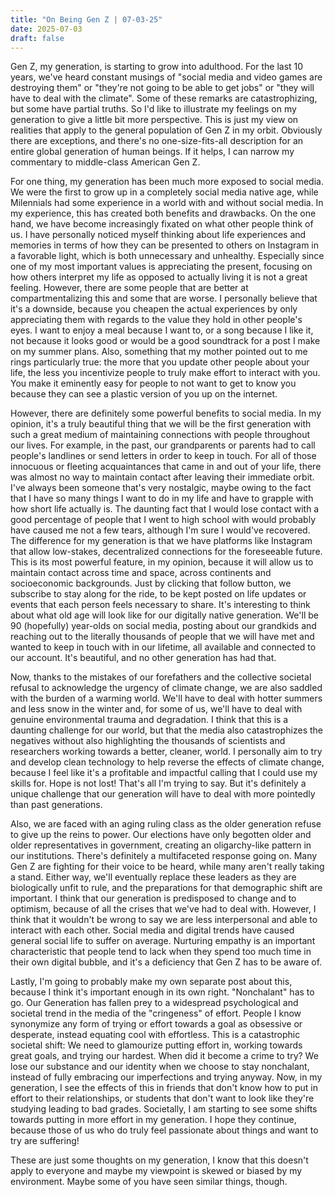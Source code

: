 ```yaml
---
title: "On Being Gen Z | 07-03-25"
date: 2025-07-03
draft: false
---
```


Gen Z, my generation, is starting to grow into adulthood. For the last 10 years, we've heard constant musings of "social media and video games are destroying them" or "they're not going to be able to get jobs" or "they will have to deal with the climate". Some of these remarks are catastrophizing, but some have partial truths. So I'd like to illustrate my feelings on my generation to give a little bit more perspective. This is just my view on realities that apply to the general population of Gen Z in my orbit. Obviously there are exceptions, and there's no one-size-fits-all description for an entire global generation of human beings. If it helps, I can narrow my commentary to middle-class American Gen Z. 

For one thing, my generation has been much more exposed to social media. We were the first to grow up in a completely social media native age, while Milennials had some experience in a world with and without social media. In my experience, this has created both benefits and drawbacks. On the one hand, we have become increasingly fixated on what other people think of us. I have personally noticed myself thinking about life experiences and memories in terms of how they can be presented to others on Instagram in a favorable light, which is both unnecessary and unhealthy. Especially since one of my most important values is appreciating the present, focusing on how others interpret my life as opposed to actually living it is not a great feeling. However, there are some people that are better at compartmentalizing this and some that are worse. I personally believe that it's a downside, because you cheapen the actual experiences by only appreciating them with regards to the value they hold in other people's eyes. I want to enjoy a meal because I want to, or a song because I like it, not because it looks good or would be a good soundtrack for a post I make on my summer plans. Also, something that my mother pointed out to me rings particularly true: the more that you update other people about your life, the less you incentivize people to truly make effort to interact with you. You make it eminently easy for people to not want to get to know you because they can see a plastic version of you up on the internet. 

However, there are definitely some powerful benefits to social media. In my opinion, it's a truly beautiful thing that we will be the first generation with such a great medium of maintaining connections with people throughout our lives. For example, in the past, our grandparents or parents had to call people's landlines or send letters in order to keep in touch. For all of those innocuous or fleeting acquaintances that came in and out of your life, there was almost no way to maintain contact after leaving their immediate orbit. I've always been someone that's very nostalgic, maybe owing to the fact that I have so many things I want to do in my life and have to grapple with how short life actually is. The daunting fact that I would lose contact with a good percentage of people that I went to high school with would probably have caused me not a few tears, although I'm sure I would've recovered. The difference for my generation is that we have platforms like Instagram that allow low-stakes, decentralized connections for the foreseeable future. This is its most powerful feature, in my opinion, because it will allow us to maintain contact across time and space, across continents and socioeconomic backgrounds. Just by clicking that follow button, we subscribe to stay along for the ride, to be kept posted on life updates or events that each person feels necessary to share. It's interesting to think about what old age will look like for our digitally native generation. We'll be 90 (hopefully) year-olds on social media, posting about our grandkids and reaching out to the literally thousands of people that we will have met and wanted to keep in touch with in our lifetime, all available and connected to our account. It's beautiful, and no other generation has had that. 

Now, thanks to the mistakes of our forefathers and the collective societal refusal to acknowledge the urgency of climate change, we are also saddled with the burden of a warming world. We'll have to deal with hotter summers and less snow in the winter and, for some of us, we'll have to deal with genuine environmental trauma and degradation. I think that this is a daunting challenge for our world, but that the media also catastrophizes the negatives without also highlighting the thousands of scientists and researchers working towards a better, cleaner, world. I personally aim to try and develop clean technology to help reverse the effects of climate change, because I feel like it's a profitable and impactful calling that I could use my skills for. Hope is not lost! That's all I'm trying to say. But it's definitely a unique challenge that our generation will have to deal with more pointedly than past generations. 

Also, we are faced with an aging ruling class as the older generation refuse to give up the reins to power. Our elections have only begotten older and older representatives in government, creating an oligarchy-like pattern in our institutions. There's definitely a multifaceted response going on. Many Gen Z are fighting for their voice to be heard, while many aren't really taking a stand. Either way, we'll eventually replace these leaders as they are biologically unfit to rule, and the preparations for that demographic shift are important. I think that our generation is predisposed to change and to optimism, because of all the crises that we've had to deal with. However, I think that it wouldn't be wrong to say we are less interpersonal and able to interact with each other. Social media and digital trends have caused general social life to suffer on average. Nurturing empathy is an important characteristic that people tend to lack when they spend too much time in their own digital bubble, and it's a deficiency that Gen Z has to be aware of. 

Lastly, I'm going to probably make my own separate post about this, because I think it's important enough in its own right. "Nonchalant" has to go. Our Generation has fallen prey to a widespread psychological and societal trend in the media of the "cringeness" of effort. People I know synonymize any form of trying or effort towards a goal as obsessive or desperate, instead equating cool with effortless. This is a catastrophic societal shift: We need to glamourize putting effort in, working towards great goals, and trying our hardest. When did it become a crime to try? We lose our substance and our identity when we choose to stay nonchalant, instead of fully embracing our imperfections and trying anyway. Now, in my generation, I see the effects of this in friends that don't know how to put in effort to their relationships, or students that don't want to look like they're studying leading to bad grades. Societally, I am starting to see some shifts towards putting in more effort in my generation. I hope they continue, because those of us who do truly feel passionate about things and want to try are suffering!

These are just some thoughts on my generation, I know that this doesn't apply to everyone and maybe my viewpoint is skewed or biased by my environment. Maybe some of you have seen similar things, though.

